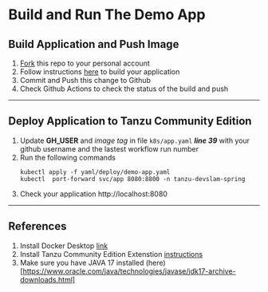 
# Build and Run The Demo App
## Build Application and Push Image 
1. [Fork](https://github.com/MoSehsah/tanzu-devslam-spring/fork) this repo to your personal account
2. Follow instructions [here](app/README.md) to build your application
3. Commit and Push this change to Github
4. Check Github Actions to check the status of the build and push

---

## Deploy Application to Tanzu Community Edition
1. Update **GH_USER** and *image tag* in file `k8s/app.yaml` ***line 39*** with your github username and the lastest workflow run number
2. Run the following commands
    ```
    kubectl apply -f yaml/deploy/demo-app.yaml
    kubectl  port-forward svc/app 8080:8800 -n tanzu-devslam-spring
    ```
3. Check your application http://localhost:8080

---

## References
1. Install Docker Desktop [link](https://www.docker.com/products/docker-desktop/)
2. Install Tanzu Community Edition Extenstion [instructions](https://tanzucommunityedition.io/docs/v0.12/getting-started-docker/#install-the-extension)
3. Make sure you have JAVA 17 installed (here)[https://www.oracle.com/java/technologies/javase/jdk17-archive-downloads.html]